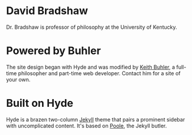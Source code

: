# David Bradshaw

Dr. Bradshaw is professor of philosophy at the University of Kentucky.

# Powered by Buhler

The site design began with Hyde and was modified by [Keith Buhler](https://www.keithbuhler.com/), a full-time philosopher and part-time web developer. Contact him for a site of your own. 

# Built on Hyde

Hyde is a brazen two-column [Jekyll](http://jekyllrb.com) theme that pairs a prominent sidebar with uncomplicated content. It's based on [Poole](http://getpoole.com), the Jekyll butler.


